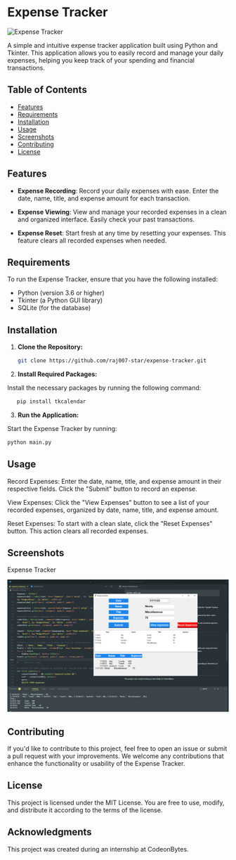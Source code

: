 # Expense Tracker

![Expense Tracker](expense_tracker_screenshot.png)

A simple and intuitive expense tracker application built using Python and Tkinter. This application allows you to easily record and manage your daily expenses, helping you keep track of your spending and financial transactions.

## Table of Contents
- [Features](#features)
- [Requirements](#requirements)
- [Installation](#installation)
- [Usage](#usage)
- [Screenshots](#screenshots)
- [Contributing](#contributing)
- [License](#license)

## Features

- **Expense Recording**: Record your daily expenses with ease. Enter the date, name, title, and expense amount for each transaction.

- **Expense Viewing**: View and manage your recorded expenses in a clean and organized interface. Easily check your past transactions.

- **Expense Reset**: Start fresh at any time by resetting your expenses. This feature clears all recorded expenses when needed.

## Requirements

To run the Expense Tracker, ensure that you have the following installed:

- Python (version 3.6 or higher)
- Tkinter (a Python GUI library)
- SQLite (for the database)

## Installation

1. **Clone the Repository:**

    ```bash
    git clone https://github.com/raj007-star/expense-tracker.git

2. **Install Required Packages:**

Install the necessary packages by running the following command:

```bash
   pip install tkcalendar
```
3. **Run the Application:**

Start the Expense Tracker by running:

```bash 
python main.py
```

## Usage
Record Expenses: Enter the date, name, title, and expense amount in their respective fields. Click the "Submit" button to record an expense.

View Expenses: Click the "View Expenses" button to see a list of your recorded expenses, organized by date, name, title, and expense amount.

Reset Expenses: To start with a clean slate, click the "Reset Expenses" button. This action clears all recorded expenses.

## Screenshots
Expense Tracker

 ![Expense Tracker](<Screenshot (524).png>)

## Contributing
If you'd like to contribute to this project, feel free to open an issue or submit a pull request with your improvements. We welcome any contributions that enhance the functionality or usability of the Expense Tracker.

## License
This project is licensed under the MIT License. You are free to use, modify, and distribute it according to the terms of the license.

## Acknowledgments
This project was created during an internship at CodeonBytes.
